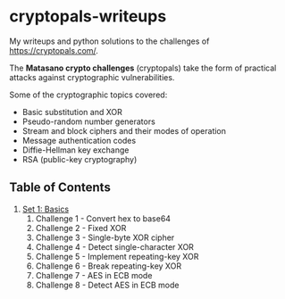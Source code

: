 
# cryptopals-writeups

My writeups and python solutions to the challenges of https://cryptopals.com/.

The **Matasano crypto challenges** (cryptopals) take the form of practical attacks against cryptographic vulnerabilities. 

Some of the cryptographic topics covered:

- Basic substitution and XOR
- Pseudo-random number generators
- Stream and  block ciphers and their modes of operation
- Message authentication codes
- Diffie-Hellman key exchange
- RSA (public-key cryptography)

## Table of Contents
1. [Set 1: Basics](Set1_Basics)
	1. Challenge 1 - Convert hex to base64
	2. Challenge 2 - Fixed XOR
	3. Challenge 3 - Single-byte XOR cipher
	4. Challenge 4 - Detect single-character XOR
	5. Challenge 5 - Implement repeating-key XOR
	6. Challenge 6 - Break repeating-key XOR
	7. Challenge 7 - AES in ECB mode
	8. Challenge 8 - Detect AES in ECB mode

